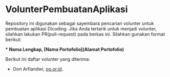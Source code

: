 # VolunterPembuatanAplikasi
Repository ini digunakan sebagai sayembara pencarian volunter untuk pembuatan aplikasi Dicoding.
Jika Anda tertarik untuk menjadi volunter, silahkan lakukan PR(pull-request) pada berkas ini.
Silahkan gunakan format berikut:

**\* Nama Lengkap, [Nama Portofolio](Alamat Portofolio)**

Berikut ini daftar volunter yang diterima:
- Oon Arfiandwi, [oo.or.id](https.//oo.or.id).
